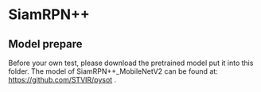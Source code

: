 # SiamRPN++

## Model prepare

Before your own test, please download the pretrained model put it into this folder.
The model of SiamRPN++_MobileNetV2 can be found at: https://github.com/STVIR/pysot .

